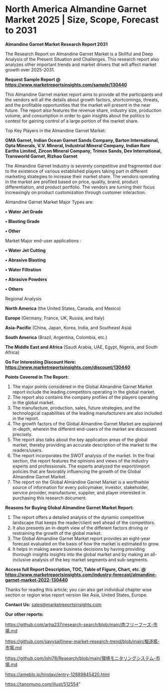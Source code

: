 # North America Almandine Garnet Market 2025 | Size, Scope, Forecast to 2031

<strong>Almandine Garnet Market Research Report 2031</strong>

The Research Report on Almandine Garnet Market is a Skillful and Deep Analysis of the Present Situation and Challenges. This research report also analyzes other important trends and market drivers that will affect market growth over 2025-2031.

<strong>Request Sample Report @ <a href=https://www.marketreportsinsights.com/sample/130440>https://www.marketreportsinsights.com/sample/130440</a></strong>

This Almandine Garnet market report aims to provide all the participants and the vendors will all the details about growth factors, shortcomings, threats, and the profitable opportunities that the market will present in the near future. The report also features the revenue share, industry size, production volume, and consumption in order to gain insights about the politics to contest for gaining control of a large portion of the market share.

Top Key Players in the Almandine Garnet Market:

<strong>GMA Garnet, Indian Ocean Garnet Sands Company, Barton International, Opta Minerals, V.V. Mineral, Industrial Mineral Company, Indian Rare Earths Limited, Zircon Mineral Company, Trimex Sands, Dev International, Transworld Garnet, Rizhao Garnet</strong>

The Almandine Garnet Industry is severely competitive and fragmented due to the existence of various established players taking part in different marketing strategies to increase their market share. The vendors operating in the market are profiled based on price, quality, brand, product differentiation, and product portfolio. The vendors are turning their focus increasingly on product customization through customer interaction.

Almandine Garnet Market Major Types are:

<strong>• Water Jet Grade

• Blasting Grade

• Other</strong>

Market Major end-user applications :

<strong>• Water Jet Cutting

• Abrasive Blasting

• Water Filtration

• Abrasive Powders

• Others</strong>

Regional Analysis

</u><strong><b>North America</b></strong> (the United States, Canada, and Mexico)

<strong><b>Europe </b></strong>(Germany, France, UK, Russia, and Italy)

<strong><b>Asia-Pacific</b></strong> (China, Japan, Korea, India, and Southeast Asia)

<strong><b>South America</b></strong> (Brazil, Argentina, Colombia, etc.)

<strong><b>The Middle East and Africa</b></strong> (Saudi Arabia, UAE, Egypt, Nigeria, and South Africa)

<strong>Go For Interesting Discount Here: <a href=https://www.marketreportsinsights.com/discount/130440>https://www.marketreportsinsights.com/discount/130440</a></strong>

<strong>Points Covered in The Report:</strong>
<ol>
  <li>The major points considered in the Global Almandine Garnet Market report include the leading competitors operating in the global market.</li>
  <li>The report also contains the company profiles of the players operating in the global market.</li>
  <li>The manufacture, production, sales, future strategies, and the technological capabilities of the leading manufacturers are also included in the report.</li>
  <li>The growth factors of the Global Almandine Garnet Market are explained in-depth, wherein the different end-users of the market are discussed precisely.</li>
  <li>The report also talks about the key application areas of the global market, thereby providing an accurate description of the market to the readers/users.</li>
  <li>The report incorporates the SWOT analysis of the market. In the final section, the report features the opinions and views of the industry experts and professionals. The experts analyzed the export/import policies that are favorably influencing the growth of the Global Almandine Garnet Market.</li>
  <li>The report on the Global Almandine Garnet Market is a worthwhile source of information for every policymaker, investor, stakeholder, service provider, manufacturer, supplier, and player interested in purchasing this research document.</li>
</ol>
<strong>Reasons for Buying Global Almandine Garnet Market Report:</strong>

<ol>
  <li>The report offers a detailed analysis of the dynamic competitive landscape that keeps the reader/client well ahead of the competitors.</li>
  <li>It also presents an in-depth view of the different factors driving or restraining the growth of the global market.</li>
  <li>The Global Almandine Garnet Market report provides an eight-year forecast evaluated on the basis of how the market is estimated to grow.</li>
  <li>It helps in making aware business decisions by having providing thorough insights insights into the global market and by making an all-inclusive analysis of the key market segments and sub-segments.</li>
</ol>
<strong>Access full Report Description, TOC, Table of Figure, Chart, etc. @ <a href=https://www.marketreportsinsights.com/industry-forecast/almandine-garnet-market-2022-130440>https://www.marketreportsinsights.com/industry-forecast/almandine-garnet-market-2022-130440</a></strong>


Thanks for reading this article; you can also get individual chapter wise section or region wise report version like Asia, United States, Europe.

<strong>Contact Us:</strong>
sales@marketreportsinsights.com

<strong>Our other reports:</strong>

<a href=https://github.com/arha237/research-search/blob/main/肉フリーフーズ-市場.md>https://github.com/arha237/research-search/blob/main/肉フリーフーズ-市場.md</a>

<a href=https://github.com/sayysaif/new-market-research-trend/blob/main/駆逐艦-市場.md>https://github.com/sayysaif/new-market-research-trend/blob/main/駆逐艦-市場.md</a>

<a href=https://github.com/Ishi78/Research/blob/main/環境モニタリングシステム-市場.md>https://github.com/Ishi78/Research/blob/main/環境モニタリングシステム-市場.md</a>

<a href=https://ameblo.jp/hindavi/entry-12889845420.html>https://ameblo.jp/hindavi/entry-12889845420.html</a>

<a href=https://tanomuno.com/illust/512554>https://tanomuno.com/illust/512554</a>"
